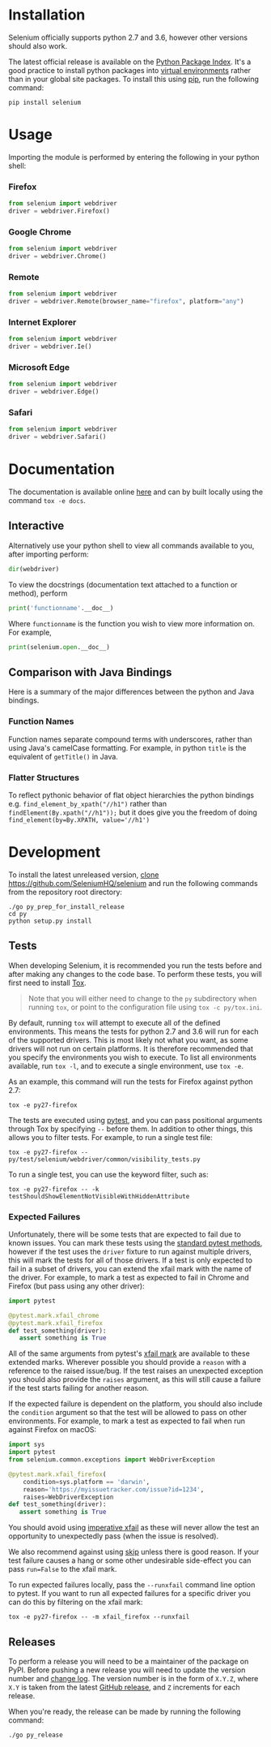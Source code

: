# Installation

Selenium officially supports python 2.7 and 3.6, however other versions should also work.

The latest official release is available on the [Python Package Index](http://python.org/pypi/selenium). It's a good practice to install python packages into [virtual environments](https://packaging.python.org/installing/#creating-and-using-virtual-environments) rather than in your global site packages. To install this using [pip](https://pip.pypa.io/en/stable/installing/), run the following command:

```
pip install selenium
```

# Usage

Importing the module is performed by entering the following in your python shell:

### Firefox

```python
from selenium import webdriver
driver = webdriver.Firefox()
```

### Google Chrome

```python
from selenium import webdriver
driver = webdriver.Chrome()
```

### Remote

```python
from selenium import webdriver
driver = webdriver.Remote(browser_name="firefox", platform="any")
```
### Internet Explorer

```python
from selenium import webdriver
driver = webdriver.Ie()
```

### Microsoft Edge

```python
from selenium import webdriver
driver = webdriver.Edge()
```

### Safari

```python
from selenium import webdriver
driver = webdriver.Safari()
```

# Documentation

The documentation is available online [here](http://seleniumhq.github.io/selenium/docs/api/py/) and can by built locally using the command `tox -e docs`.

## Interactive

Alternatively use your python shell to view all commands available to you, after importing perform:

```python
dir(webdriver)
```

To view the docstrings (documentation text attached to a function or method), perform

```python
print('functionname'.__doc__)
```

Where `functionname` is the function you wish to view more information on. For example,

```python
print(selenium.open.__doc__)
```

## Comparison with Java Bindings

Here is a summary of the major differences between the python and Java bindings.

### Function Names

Function names separate compound terms with underscores, rather than using Java's camelCase formatting. For example, in python `title` is the equivalent of `getTitle()` in Java.

### Flatter Structures

To reflect pythonic behavior of flat object hierarchies the python bindings e.g. `find_element_by_xpath("//h1")` rather than `findElement(By.xpath("//h1"));` but it does give you the freedom of doing `find_element(by=By.XPATH, value='//h1')`

# Development

To install the latest unreleased version, [clone](https://help.github.com/articles/cloning-a-repository/) https://github.com/SeleniumHQ/selenium and run the following commands from the repository root directory:

```
./go py_prep_for_install_release
cd py
python setup.py install
```

## Tests

When developing Selenium, it is recommended you run the tests before and after making any changes to the code base. To perform these tests, you will first need to install [Tox](http://tox.readthedocs.io/).

> Note that you will either need to change to the `py` subdirectory when running `tox`, or point to the configuration file using `tox -c py/tox.ini`.

By default, running `tox` will attempt to execute all of the defined environments. This means the tests for python 2.7 and 3.6 will run for each of the supported drivers. This is most likely not what you want, as some drivers will not run on certain platforms. It is therefore recommended that you specify the environments you wish to execute. To list all environments available, run `tox -l`, and to execute a single environment, use `tox -e`.

As an example, this command will run the tests for Firefox against python 2.7:

```
tox -e py27-firefox
```

The tests are executed using [pytest](http://docs.pytest.org/), and you can pass positional arguments through Tox by specifying `--` before them. In addition to other things, this allows you to filter tests. For example, to run a single test file:

```
tox -e py27-firefox -- py/test/selenium/webdriver/common/visibility_tests.py
```

To run a single test, you can use the keyword filter, such as:

```
tox -e py27-firefox -- -k testShouldShowElementNotVisibleWithHiddenAttribute
```

### Expected Failures

Unfortunately, there will be some tests that are expected to fail due to known issues. You can mark these tests using the [standard pytest methods](http://docs.pytest.org/en/latest/skipping.html#mark-a-test-function-as-expected-to-fail), however if the test uses the `driver` fixture to run against multiple drivers, this will mark the tests for all of those drivers. If a test is only expected to fail in a subset of drivers, you can extend the xfail mark with the name of the driver. For example, to mark a test as expected to fail in Chrome and Firefox (but pass using any other driver):

```python
import pytest

@pytest.mark.xfail_chrome
@pytest.mark.xfail_firefox
def test_something(driver):
   assert something is True
```

All of the same arguments from pytest's [xfail mark](http://docs.pytest.org/en/latest/skipping.html#mark-a-test-function-as-expected-to-fail) are available to these extended marks. Wherever possible you should provide a `reason` with a reference to the raised issue/bug. If the test raises an unexpected exception you should also provide the `raises` argument, as this will still cause a failure if the test starts failing for another reason.

If the expected failure is dependent on the platform, you should also include the `condition` argument so that the test will be allowed to pass on other environments. For example, to mark a test as expected to fail when run against Firefox on macOS:

```python
import sys
import pytest
from selenium.common.exceptions import WebDriverException

@pytest.mark.xfail_firefox(
    condition=sys.platform == 'darwin',
    reason='https://myissuetracker.com/issue?id=1234',
    raises=WebDriverException
def test_something(driver):
   assert something is True
```

You should avoid using [imperative xfail](http://docs.pytest.org/en/latest/skipping.html#imperative-xfail-from-within-a-test-or-setup-function) as these will never allow the test an opportunity to unexpectedly pass (when the issue is resolved).

We also recommend against using [skip](http://docs.pytest.org/en/latest/skipping.html#marking-a-test-function-to-be-skipped) unless there is good reason. If your test failure causes a hang or some other undesirable side-effect you can pass `run=False` to the xfail mark.

To run expected failures locally, pass the `--runxfail` command line option to pytest. If you want to run all expected failures for a specific driver you can do this by filtering on the xfail mark:

```
tox -e py27-firefox -- -m xfail_firefox --runxfail
```

## Releases

To perform a release you will need to be a maintainer of the package on PyPI. Before pushing a new release you will need to update the version number and [change log](https://github.com/SeleniumHQ/selenium/blob/master/py/CHANGES). The version number is in the form of `X.Y.Z`, where `X.Y` is taken from the latest [GitHub release](https://github.com/SeleniumHQ/selenium/releases), and `Z` increments for each release.

When you're ready, the release can be made by running the following command:

```
./go py_release
```